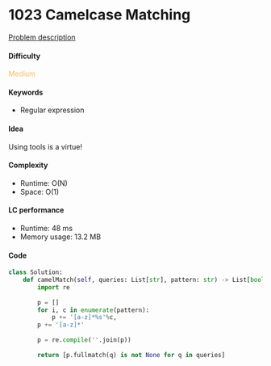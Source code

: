 1023 Camelcase Matching 
=======================
[Problem description](https://leetcode.com/problems/camelcase-matching/)

#### Difficulty
<span style="color:#FABC60">Medium</span>

#### Keywords
- Regular expression
  
#### Idea
Using tools is a virtue!

#### Complexity
- Runtime: O(N)
- Space: O(1)
  
#### LC performance
- Runtime: 48 ms
- Memory usage: 13.2 MB

#### Code
```python
class Solution:
    def camelMatch(self, queries: List[str], pattern: str) -> List[bool]:
        import re
        
        p = []
        for i, c in enumerate(pattern):
            p += '[a-z]*%s'%c,
        p += '[a-z]*'
        
        p = re.compile(''.join(p))
        
        return [p.fullmatch(q) is not None for q in queries]
```
